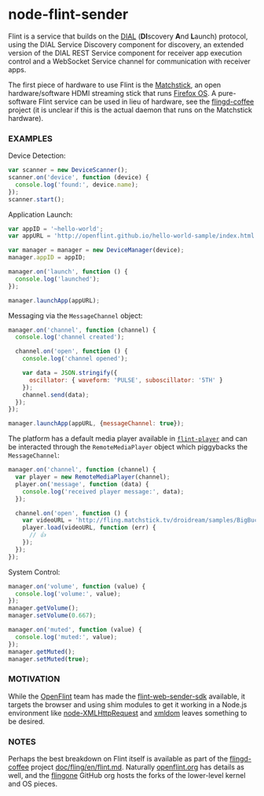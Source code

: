 # node-flint-sender

Flint is a service that builds on the [DIAL](http://www.dial-multiscreen.org/) (**DI**scovery **A**nd **L**aunch) protocol, using the DIAL Service Discovery component for discovery, an extended version of the DIAL REST Service component for receiver app execution control and a WebSocket Service channel for communication with receiver apps.

The first piece of hardware to use Flint is the [Matchstick](http://matchstick.tv), an open hardware/software HDMI streaming stick that runs [Firefox OS](https://www.mozilla.org/en-US/firefox/os/). A pure-software Flint service can be used in lieu of hardware, see the [flingd-coffee](https://github.com/openflint/flingd-coffee) project (it is unclear if this is the actual daemon that runs on the Matchstick hardware).

### EXAMPLES

Device Detection:
```javascript
var scanner = new DeviceScanner();
scanner.on('device', function (device) {
  console.log('found:', device.name);
});
scanner.start();
```

Application Launch:
```javascript
var appID = '~hello-world';
var appURL = 'http://openflint.github.io/hello-world-sample/index.html';

var manager = manager = new DeviceManager(device);
manager.appID = appID;

manager.on('launch', function () {
  console.log('launched');
});

manager.launchApp(appURL);
```

Messaging via the `MessageChannel` object:
```javascript
manager.on('channel', function (channel) {
  console.log('channel created');

  channel.on('open', function () {
    console.log('channel opened');

    var data = JSON.stringify({
      oscillator: { waveform: 'PULSE', suboscillator: '5TH' }
    });
    channel.send(data);
  });
});

manager.launchApp(appURL, {messageChannel: true});
```

The platform has a default media player available in [`flint-player`](https://github.com/openflint/flint-player) and can be interacted through the `RemoteMediaPlayer` object which piggybacks the `MessageChannel`:
```javascript
manager.on('channel', function (channel) {
  var player = new RemoteMediaPlayer(channel);
  player.on('message', function (data) {
    console.log('received player message:', data);
  });

  channel.on('open', function () {
    var videoURL = 'http://fling.matchstick.tv/droidream/samples/BigBuckBunny.mp4';
    player.load(videoURL, function (err) {
      // 👍
    });
  });
});
```

System Control:
```javascript
manager.on('volume', function (value) {
  console.log('volume:', value);
});
manager.getVolume();
manager.setVolume(0.667);

manager.on('muted', function (value) {
  console.log('muted:', value);
});
manager.getMuted();
manager.setMuted(true);
```

### MOTIVATION
While the [OpenFlint](http://www.openflint.org/) team has made the [flint-web-sender-sdk](https://github.com/openflint/flint-web-sender-sdk) available, it targets the browser and using shim modules to get it working in a Node.js environment like [node-XMLHttpRequest](https://github.com/driverdan/node-XMLHttpRequest) and [xmldom](https://github.com/jindw/xmldom) leaves something to be desired.

### NOTES
Perhaps the best breakdown on Flint itself is available as part of the [flingd-coffee](https://github.com/openflint/flingd-coffee) project [doc/fling/en/flint.md](https://github.com/openflint/flingd-coffee/blob/master/doc/fling/en/flint.md). Naturally [openflint.org](https://github.com/openflint/openflint.github.io/wiki) has details as well, and the [flingone](https://github.com/flingone) GitHub org hosts the forks of the lower-level kernel and OS pieces.
